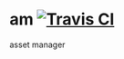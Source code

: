 # am [![Travis CI](https://travis-ci.org/marco-schmidt/am.svg?branch=master)](https://travis-ci.org/marco-schmidt/am)
asset manager
